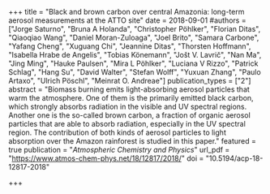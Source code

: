 +++
title = "Black and brown carbon over central Amazonia: long-term aerosol measurements at the ATTO site"
date = 2018-09-01
#authors = ["Jorge Saturno", "Bruna A Holanda", "Christopher Pöhlker", "Florian Ditas", "Qiaoqiao Wang", "Daniel Moran-Zuloaga", "Joel Brito", "Samara Carbone", "Yafang Cheng", "Xuguang Chi", "Jeannine Ditas", "Thorsten Hoffmann", "Isabella Hrabe de Angelis", "Tobias Könemann", "Jošt V. Lavrič", "Nan Ma", "Jing Ming", "Hauke Paulsen", "Mira L Pöhlker", "Luciana V Rizzo", "Patrick Schlag", "Hang Su", "David Walter", "Stefan Wolff", "Yuxuan Zhang", "Paulo Artaxo", "Ulrich Pöschl", "Meinrat O. Andreae"]
publication_types = ["2"]
abstract = "Biomass burning emits light-absorbing aerosol particles that warm the atmosphere. One of them is the primarily emitted black carbon, which strongly absorbs radiation in the visible and UV spectral regions. Another one is the so-called brown carbon, a fraction of organic aerosol particles that are able to absorb radiation, especially in the UV spectral region. The contribution of both kinds of aerosol particles to light absorption over the Amazon rainforest is studied in this paper."
featured = true
publication = "*Atmospheric Chemistry and Physics*"
url_pdf = "https://www.atmos-chem-phys.net/18/12817/2018/"
doi = "10.5194/acp-18-12817-2018"


+++
